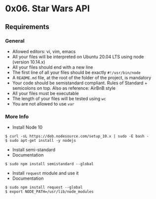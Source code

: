 # 0x06. Star Wars API

## Requirements

### General
- Allowed editors: vi, vim, emacs
- All your files will be interpreted on Ubuntu 20.04 LTS using node (version 10.14.x)
- All your files should end with a new line
- The first line of all your files should be exactly `#!/usr/bin/node`
- A `README.md` file, at the root of the folder of the project, is mandatory
- Your code should be semistandard compliant. Rules of Standard + semicolons on top. Also as reference: AirBnB style
- All your files must be executable
- The length of your files will be tested using `wc`
- You are not allowed to use `var`

### More Info
- Install Node 10
```
$ curl -sL https://deb.nodesource.com/setup_10.x | sudo -E bash -
$ sudo apt-get install -y nodejs
```
- Install semi-standard
- Documentation
```
$ sudo npm install semistandard --global
```
- Install `request` module and use it
- Documentation
```
$ sudo npm install request --global
$ export NODE_PATH=/usr/lib/node_modules
```